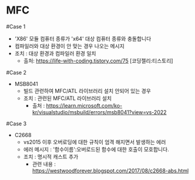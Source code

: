 # MFC

#Case 1
 - 'X86' 모듈 컴퓨터 종류가 'x64' 대상 컴퓨터 종류와 충돌합니다
 - 컴파일러와 대상 환경이 안 맞는 경우 나오는 메시지
 - 조치 : 대상 환경과 컴파일러 환경 일치
   - 출처: https://life-with-coding.tistory.com/75 [코딩젤리:티스토리]

#Case 2
 - MSB8041
   - 빌드 관련하여 MFC/ATL 라이브러리 설치 안되어 있는 경우
   - 조치 : 관련된 MFC/ATL 라이브러리 설치
     - 출처 : https://learn.microsoft.com/ko-kr/visualstudio/msbuild/errors/msb8041?view=vs-2022

#Case 3
 - C2668
   - vs2015 이후 오버로딩에 대한 규칙이 엄격 해지면서 발생하는 에러
   - 에러 메시지 : '함수이름':오버로드된 함수에 대한 호출이 모호합니다.
   - 조치 : 명시적 캐스트 추가
      - 관련 내용 : https://westwoodforever.blogspot.com/2017/08/c2668-abs.html
